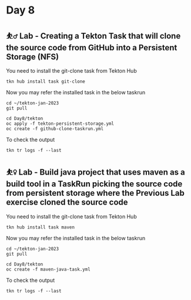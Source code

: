 # Day 8



## ⛹️‍♂️ Lab - Creating a Tekton Task that will clone the source code from GitHub into a Persistent Storage (NFS)

You need to install the git-clone task from Tekton Hub
```
tkn hub install task git-clone
```

Now you may refer the installed task in the below taskrun
```
cd ~/tekton-jan-2023
git pull

cd Day8/tekton
oc apply -f tekton-persistent-storage.yml
oc create -f github-clone-taskrun.yml
```

To check the output
```
tkn tr logs -f --last
```

## ⛹️‍♀️ Lab - Build java project that uses maven as a build tool in a TaskRun picking the source code from persistent storage where the Previous Lab exercise cloned the source code

You need to install the git-clone task from Tekton Hub
```
tkn hub install task maven
```

Now you may refer the installed task in the below taskrun

```
cd ~/tekton-jan-2023
git pull

cd Day8/tekton
oc create -f maven-java-task.yml
```

To check the output
```
tkn tr logs -f --last
```
